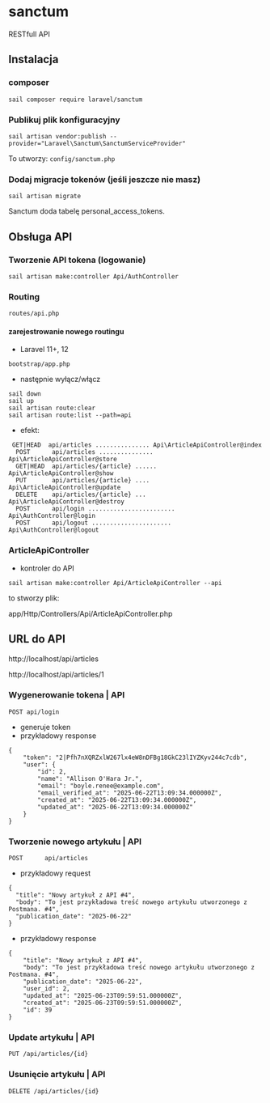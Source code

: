 # sanctum

RESTfull API

## Instalacja

### composer
```
sail composer require laravel/sanctum
```
### Publikuj plik konfiguracyjny

```
sail artisan vendor:publish --provider="Laravel\Sanctum\SanctumServiceProvider"
```
To utworzy: `config/sanctum.php`

### Dodaj migracje tokenów (jeśli jeszcze nie masz)

```
sail artisan migrate
```

Sanctum doda tabelę personal_access_tokens.

## Obsługa API

### Tworzenie API tokena (logowanie)

```
sail artisan make:controller Api/AuthController
```
### Routing

`routes/api.php`

#### zarejestrowanie nowego routingu

- Laravel 11+, 12

```
bootstrap/app.php
```
- następnie wyłącz/włącz

```
sail down
sail up
sail artisan route:clear
sail artisan route:list --path=api
```

- efekt:

```
 GET|HEAD  api/articles ............... Api\ArticleApiController@index
  POST      api/articles ............... Api\ArticleApiController@store
  GET|HEAD  api/articles/{article} ...... Api\ArticleApiController@show
  PUT       api/articles/{article} .... Api\ArticleApiController@update
  DELETE    api/articles/{article} ... Api\ArticleApiController@destroy
  POST      api/login ........................ Api\AuthController@login
  POST      api/logout ...................... Api\AuthController@logout
```

### ArticleApiController

- kontroler do API

```
sail artisan make:controller Api/ArticleApiController --api
```

to stworzy plik: 

app/Http/Controllers/Api/ArticleApiController.php  

## URL do API

http://localhost/api/articles

http://localhost/api/articles/1

### Wygenerowanie tokena | API

`POST api/login`

- generuje token
- przykładowy response

```
{
    "token": "2|Pfh7nXQRZxlW267lx4eW8nDFBg18GkC23lIYZKyv244c7cdb",
    "user": {
        "id": 2,
        "name": "Allison O'Hara Jr.",
        "email": "boyle.renee@example.com",
        "email_verified_at": "2025-06-22T13:09:34.000000Z",
        "created_at": "2025-06-22T13:09:34.000000Z",
        "updated_at": "2025-06-22T13:09:34.000000Z"
    }
}
```

### Tworzenie nowego artykułu | API

`POST      api/articles`

- przykładowy request

```
{
  "title": "Nowy artykuł z API #4",
  "body": "To jest przykładowa treść nowego artykułu utworzonego z Postmana. #4",
  "publication_date": "2025-06-22"
}
```

- przykładowy response

```
{
    "title": "Nowy artykuł z API #4",
    "body": "To jest przykładowa treść nowego artykułu utworzonego z Postmana. #4",
    "publication_date": "2025-06-22",
    "user_id": 2,
    "updated_at": "2025-06-23T09:59:51.000000Z",
    "created_at": "2025-06-23T09:59:51.000000Z",
    "id": 39
}
```

### Update artykułu | API

`PUT /api/articles/{id}`


### Usunięcie artykułu | API

`DELETE /api/articles/{id}`
